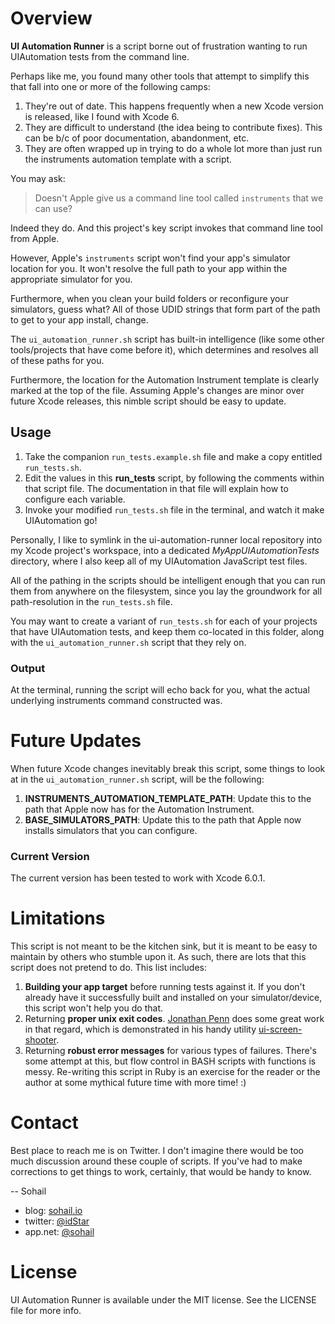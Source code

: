 # Overview

**UI Automation Runner** is a script borne out of frustration wanting to run UIAutomation tests from the command line.

Perhaps like me, you found many other tools that attempt to simplify this that fall into one or more of the following camps:
 
 1. They're out of date. This happens frequently when a new Xcode version is released, like I found with Xcode 6. 
 2. They are difficult to understand (the idea being to contribute fixes). This can be b/c of poor documentation, abandonment, etc.
 3. They are often wrapped up in trying to do a whole lot more than just run the instruments automation template with a script.

You may ask:
> Doesn't Apple give us a command line tool called `instruments` that we can use?

Indeed they do. And this project's key script invokes that command line tool from Apple. 

However, Apple's `instruments` script won't find your app's simulator location for you. It won't resolve the full path to your app within the appropriate simulator for you.

Furthermore, when you clean your build folders or reconfigure your simulators, guess what? All of those UDID strings that form part of the path to get to your app install, change.

The `ui_automation_runner.sh` script has built-in intelligence (like some other tools/projects that have come before it), which determines and resolves all of these paths for you.

Furthermore, the location for the Automation Instrument template is clearly marked at the top of the file. Assuming Apple's changes are minor over future Xcode releases, this nimble script should be easy to update.

## Usage

1. Take the companion `run_tests.example.sh` file and make a copy entitled `run_tests.sh`.
2. Edit the values in this **run_tests** script, by following the comments within that script file. The documentation in that file will explain how to configure each variable.
3. Invoke your modified `run_tests.sh` file in the terminal, and watch it make UIAutomation go!

Personally, I like to symlink in the ui-automation-runner local repository into my Xcode project's workspace, into a dedicated _MyAppUIAutomationTests_ directory, where I also keep all of my UIAutomation JavaScript test files.

All of the pathing in the scripts should be intelligent enough that you can run them from anywhere on the filesystem, since you lay the groundwork for all path-resolution in the `run_tests.sh` file.
  
You may want to create a variant of `run_tests.sh` for each of your projects that have UIAutomation tests, and keep them co-located in this folder, along with the `ui_automation_runner.sh` script that they rely on.

### Output

At the terminal, running the script will echo back for you, what the actual underlying instruments command constructed was. 

# Future Updates 

When future Xcode changes inevitably break this script, some things to look at in the `ui_automation_runner.sh` script, will be the following:

1. **INSTRUMENTS_AUTOMATION_TEMPLATE_PATH**: Update this to the path that Apple now has for the Automation Instrument.
2. **BASE_SIMULATORS_PATH**: Update this to the path that Apple now installs simulators that you can configure.

### Current Version

The current version has been tested to work with Xcode 6.0.1.

# Limitations

This script is not meant to be the kitchen sink, but it is meant to be easy to maintain by others who stumble upon it. As such, there are lots that this script does not pretend to do. This list includes:

1. **Building your app target** before running tests against it. If you don't already have it successfully built and installed on your simulator/device, this script won't help you do that.
2. Returning **proper unix exit codes**. [Jonathan Penn](https://twitter.com/jonathanpenn) does some great work in that regard, which is demonstrated in his handy utility [ui-screen-shooter](https://github.com/jonathanpenn/ui-screen-shooter).
3. Returning **robust error messages** for various types of failures. There's some attempt at this, but flow control in BASH scripts with functions is messy. Re-writing this script in Ruby is an exercise for the reader or the author at some mythical future time with more time! :)


# Contact

Best place to reach me is on Twitter. I don't imagine there would be too much discussion around these couple of scripts. If you've had to make corrections to get things to work, certainly, that would be handy to know.

-- Sohail 

* blog: [sohail.io](http://sohail.io)
* twitter: [@idStar](https://twitter.com/idStar)
* app.net: [@sohail](https://alpha.app.net/sohail)


# License

UI Automation Runner is available under the MIT license. See the LICENSE file for more info.
